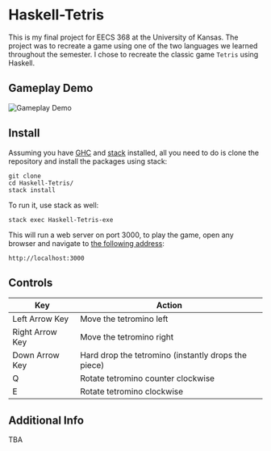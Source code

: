 # Haskell-Tetris
This is my final project for EECS 368 at the University of Kansas. The project was to recreate a game using one of the two languages we learned throughout the semester. I chose to recreate the classic game `Tetris` using Haskell.

## Gameplay Demo
![Gameplay Demo](tetris-gameplay.gif)

## Install
Assuming you have [GHC](https://www.haskell.org/ghc/) and [stack](https://docs.haskellstack.org/en/stable/README/) installed, all you need to do is clone the repository and install the packages using stack:
```
git clone
cd Haskell-Tetris/
stack install
```

To run it, use stack as well:
```
stack exec Haskell-Tetris-exe
```

This will run a web server on port 3000, to play the game, open any browser and navigate to [the following address](http://localhost:3000):
```
http://localhost:3000
```

## Controls
| Key             | Action                                              |
| --------------- | --------------------------------------------------- |
| Left Arrow Key  | Move the tetromino left                             |
| Right Arrow Key | Move the tetromino right                            |
| Down Arrow Key  | Hard drop the tetromino (instantly drops the piece) |
| Q               | Rotate tetromino counter clockwise                  |
| E               | Rotate tetromino clockwise                          |

## Additional Info
TBA